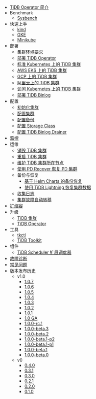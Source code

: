 <!-- markdownlint-disable MD007 -->
<!-- markdownlint-disable MD041 -->

- [TiDB Operator 简介](tidb-operator-overview.md)
- Benchmark
  - [Sysbench](benchmark-sysbench.md)
- 快速上手
  - [kind](deploy-tidb-from-kubernetes-kind.md)
  - [GKE](deploy-tidb-from-kubernetes-gke.md)
  - [Minikube](deploy-tidb-from-kubernetes-minikube.md)
- 部署
  - [集群环境要求](prerequisites.md)
  - [部署 TiDB Operator](deploy-tidb-operator.md)
  - [标准 Kubernetes 上的 TiDB 集群](deploy-on-general-kubernetes.md)
  - [AWS EKS 上的 TiDB 集群](deploy-on-aws-eks.md)
  - [GCP 上的 TiDB 集群](deploy-on-gcp-gke.md)
  - [阿里云上的 TiDB 集群](deploy-on-alibaba-cloud.md)
  - [访问 Kubernetes 上的 TiDB 集群](access-tidb.md)
  - [部署 TiDB Binlog](deploy-tidb-binlog.md)
- 配置
  - [初始化集群](initialize-a-cluster.md)
  - [配置集群](configure-a-tidb-cluster.md)
  - [配置备份](configure-backup.md)
  - [配置 Storage Class](configure-storage-class.md)
  - [配置 TiDB Binlog Drainer](configure-tidb-binlog-drainer.md)
- [监控](monitor-a-tidb-cluster.md)
- 运维
  - [销毁 TiDB 集群](destroy-a-tidb-cluster.md)
  - [重启 TiDB 集群](restart-a-tidb-cluster.md)
  - [维护 TiDB 集群所在节点](maintain-a-kubernetes-node.md)
  - [使用 PD Recover 恢复 PD 集群](pd-recover.md)
  - 备份与恢复
    - [基于 Helm Charts 的备份恢复](backup-and-restore-using-helm-charts.md)
    - [使用 TiDB Lightning 恢复集群数据](restore-data-using-tidb-lightning.md)
  - [收集日志](collect-tidb-logs.md)
  - [集群故障自动转移](use-auto-failover.md)
- [扩缩容](scale-a-tidb-cluster.md)
- 升级
  - [TiDB 集群](upgrade-a-tidb-cluster.md)
  - [TiDB Operator](upgrade-tidb-operator.md)
- 工具
  - [tkctl](use-tkctl.md)
  - [TiDB Toolkit](tidb-toolkit.md)
- 组件
  - [TiDB Scheduler 扩展调度器](tidb-scheduler.md)
- [故障诊断](troubleshoot.md)
- [常见问题](faq.md)
- 版本发布历史
  - v1.0
    - [1.0.7](releases/release-1.0.7.md)
    - [1.0.6](releases/release-1.0.6.md)
    - [1.0.5](releases/release-1.0.5.md)
    - [1.0.4](releases/release-1.0.4.md)
    - [1.0.3](releases/release-1.0.3.md)
    - [1.0.2](releases/release-1.0.2.md)
    - [1.0.1](releases/release-1.0.1.md)
    - [1.0 GA](releases/release-1.0-ga.md)
    - [1.0.0-rc.1](releases/release-1.0.0-rc.1.md)
    - [1.0.0-beta.3](releases/release-1.0.0-beta.3.md)
    - [1.0.0-beta.2](releases/release-1.0.0-beta.2.md)
    - [1.0.0-beta.1-p2](releases/release-1.0.0-beta.1-p2.md)
    - [1.0.0-beta.1-p1](releases/release-1.0.0-beta.1-p1.md)
    - [1.0.0-beta.1](releases/release-1.0.0-beta.1.md)
    - [1.0.0-beta.0](releases/release-1.0.0-beta.0.md)
  - v0
    - [0.4.0](releases/release-0.4.0.md)
    - [0.3.1](releases/release-0.3.1.md)
    - [0.3.0](releases/release-0.3.0.md)
    - [0.2.1](releases/release-0.2.1.md)
    - [0.2.0](releases/release-0.2.0.md)
    - [0.1.0](releases/release-0.1.0.md)
